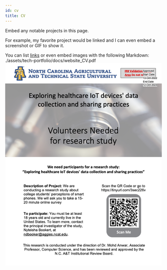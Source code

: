 ```yaml
---
id: cv
title: CV
---
```


Embed any notable projects in this page.

For example, my favorite project would be linked and I can even embed
a screenshot or GIF to show it.

You can list [links](https://www.hashicorp.com/resources/test-driven-development-tdd-for-infrastructure)
or even embed images with the following Markdown:
./assets/tech-portfolio/docs/website_CV.pdf
![Add alternate text for image](./assets/Stamped_Recruitment_Flyer_2022-10-12.png)

